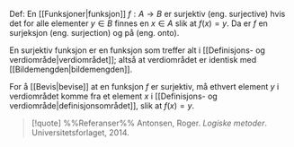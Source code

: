 Def:
En [[Funksjoner|funksjon]] $f:A\rightarrow B$ er surjektiv (eng. surjective) hvis det for alle elementer  $y\in B$ finnes en $x\in A$ slik at $f(x)=y$. Da er $f$ en surjeksjon (eng. surjection) og på (eng. onto). 

En surjektiv funksjon er en funksjon som treffer alt i [[Definisjons- og verdiområde|verdiområdet]]; altså at verdiområdet er identisk med [[Bildemengden|bildemengden]].

For å [[Bevis|bevise]] at en funksjon $f$ er surjektiv, må ethvert element $y$ i verdiområdet komme fra et element $x$ i [[Definisjons- og verdiområde|definisjonsområdet]], slik at $f(x)=y$. 


> [!quote] %%Referanser%%
Antonsen, Roger. *Logiske metoder*. Universitetsforlaget, 2014.